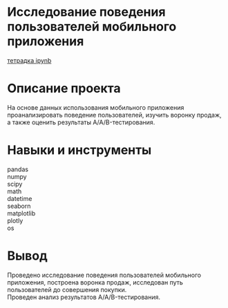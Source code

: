 # Исследование поведения пользователей мобильного приложения
[тетрадка ipynb](https://nbviewer.org/github/BurakovvDM/Portfolio_ya_practicum/blob/main/app_AB_test/AAB_test.ipynb#)

# Описание проекта
На основе данных использования мобильного приложения проанализировать поведение пользователей, изучить воронку продаж, а также оценить результаты A/A/B-тестирования.

# Навыки и инструменты
pandas <br>
numpy <br>
scipy <br>
math <br>
datetime <br>
seaborn <br>
matplotlib <br>
plotly <br>
os <br>

# Вывод
Проведено исследование поведения пользователей мобильного приложения, построена воронка продаж, исследован путь пользователей до совершения покупки. <br>
Проведен анализ результатов A/A/B-тестирования.
